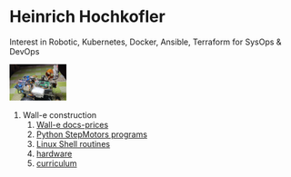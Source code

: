 # Heinrich Hochkofler
Interest in Robotic, Kubernetes, Docker, Ansible, Terraform for SysOps & DevOps

<img src="./Wall-e_Docs/wall-e.png" width="100"/>

1. Wall-e construction
   1. [Wall-e docs-prices](./Wall-e_Docs)
   2. [Python StepMotors programs](./software-python)
   3. [Linux Shell routines](./software-shell)
   4. [hardware](./hardware)
   5. [curriculum](./curriculum)
